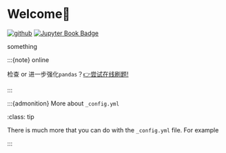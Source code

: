 # Welcome👏

[![github](https://img.shields.io/badge/GitHub-100000?style=for-the-badge&logo=github&logoColor=white)](<https://github.com/liuhuanshuo/zaoqi-book>) [![Jupyter Book Badge](https://jupyterbook.org/badge.svg)](<https://liuhuanshuo.github.io/zaoqi-book/intro.html>)

something

:::{note} online

检查 or 进一步强化`pandas`？[👉尝试在线刷题!](https://www.heywhale.com/mw/project/6146c0318447b8001769ff20)

:::


:::{admonition} More about `_config.yml`

:class: tip

There is much more that you can do with the `_config.yml` file. For example

:::